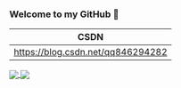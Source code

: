 ### Welcome to my GitHub 👋

<!--
**coderben2017/coderben2017** is a ✨ _special_ ✨ repository because its `README.md` (this file) appears on your GitHub profile.

Here are some ideas to get you started:

- 🔭 I’m currently working on ...
- 🌱 I’m currently learning ...
- 👯 I’m looking to collaborate on ...
- 🤔 I’m looking for help with ...
- 💬 Ask me about ...
- 📫 How to reach me: ...
- 😄 Pronouns: ...
- ⚡ Fun fact: ...
-->

|                 CSDN                  |
|                  --                   | 
|   https://blog.csdn.net/qq846294282   |


<a href="https://github-stat.alpaca.run">
  <img align="center" src="https://github-stat.alpaca.run/api?username=coderben2017&show_icons=true&include_all_commits=true&bg_color=30,e96443,904e95&title_color=fff&text_color=fff" />
</a>
<a href="https://github.com/anuraghazra/convoychat">
  <img align="center" src="https://github-readme-stats.vercel.app/api/top-langs/?username=coderben2017&layout=compact" />
</a>

<!--
[![Coder Ben's github stats](https://github-readme-stats.vercel.app/api?username=anuraghazra&theme=dracula&&show_owner=true&show_icons=true&cache_seconds=1800)](https://github.com/anuraghazra/github-readme-stats)
[![Top Langs](https://github-readme-stats.vercel.app/api/top-langs/?username=coderben2017&layout=compact&cache_seconds=1800)](https://github.com/anuraghazra/github-readme-stats)
-->
